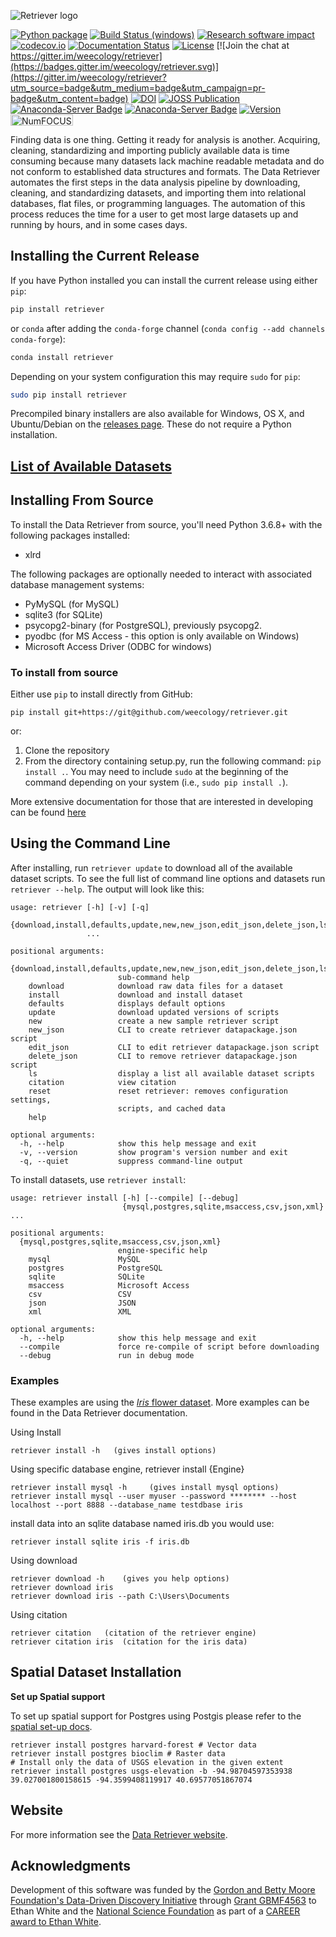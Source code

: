 ![Retriever logo](http://i.imgur.com/se7TtrK.png)


[![Python package](https://github.com/weecology/retriever/actions/workflows/python-package.yml/badge.svg)](https://github.com/weecology/retriever/actions/workflows/python-package.yml)
[![Build Status (windows)](https://ci.appveyor.com/api/projects/status/qetgo4jxa5769qtb/branch/main?svg=true)](https://ci.appveyor.com/project/ethanwhite/retriever/branch/main)
[![Research software impact](http://depsy.org/api/package/pypi/retriever/badge.svg)](http://depsy.org/package/python/retriever)
[![codecov.io](https://codecov.io/github/weecology/retriever/coverage.svg?branch=main)](https://codecov.io/github/weecology/retriever?branch=main)
[![Documentation Status](https://readthedocs.org/projects/retriever/badge/?version=latest)](http://retriever.readthedocs.io/en/latest/?badge=latest)
[![License](http://img.shields.io/badge/license-MIT-blue.svg)](https://raw.githubusercontent.com/weecology/retriever/main/LICENSE)
[![Join the chat at https://gitter.im/weecology/retriever](https://badges.gitter.im/weecology/retriever.svg)](https://gitter.im/weecology/retriever?utm_source=badge&utm_medium=badge&utm_campaign=pr-badge&utm_content=badge)
[![DOI](https://zenodo.org/badge/DOI/10.5281/zenodo.1038272.svg)](https://doi.org/10.5281/zenodo.1038272)
[![JOSS Publication](http://joss.theoj.org/papers/10.21105/joss.00451/status.svg)](https://doi.org/10.21105/joss.00451)
[![Anaconda-Server Badge](https://anaconda.org/conda-forge/retriever/badges/downloads.svg)](https://anaconda.org/conda-forge/retriever)
[![Anaconda-Server Badge](https://anaconda.org/conda-forge/retriever/badges/version.svg)](https://anaconda.org/conda-forge/retriever)
[![Version](https://img.shields.io/pypi/v/retriever.svg)](https://pypi.python.org/pypi/retriever)
<a href="https://numfocus.org/sponsored-projects">
<img alt="NumFOCUS"
   src="https://i0.wp.com/numfocus.org/wp-content/uploads/2019/06/AffiliatedProject.png" width="100" height="18">
</a>

Finding data is one thing. Getting it ready for analysis is another. Acquiring,
cleaning, standardizing and importing publicly available data is time consuming
because many datasets lack machine readable metadata and do not conform to
established data structures and formats. The Data Retriever automates the first
steps in the data analysis pipeline by downloading, cleaning, and standardizing
datasets, and importing them into relational databases, flat files, or
programming languages. The automation of this process reduces the time for a
user to get most large datasets up and running by hours, and in some cases days.

## Installing the Current Release

If you have Python installed you can install the current release using either `pip`:

```bash
pip install retriever
```

or `conda` after adding the `conda-forge` channel (`conda config --add channels conda-forge`):

```bash
conda install retriever
```

Depending on your system configuration this may require `sudo` for `pip`:

```bash
sudo pip install retriever
```

Precompiled binary installers are also available for Windows, OS X, and
Ubuntu/Debian on
the [releases page](https://github.com/weecology/retriever/releases). These do
not require a Python installation.

[List of Available Datasets](https://retriever.readthedocs.io/en/latest/datasets_list.html)
----------------------------

Installing From Source
----------------------

To install the Data Retriever from source, you'll need Python 3.6.8+ with the following packages installed:

* xlrd

The following packages are optionally needed to interact with associated
database management systems:

* PyMySQL (for MySQL)
* sqlite3 (for SQLite)
* psycopg2-binary (for PostgreSQL), previously psycopg2.
* pyodbc (for MS Access - this option is only available on Windows)
* Microsoft Access Driver (ODBC for windows)

### To install from source

Either use `pip` to install directly from GitHub:

```shell
pip install git+https://git@github.com/weecology/retriever.git
```

or:

1. Clone the repository
2. From the directory containing setup.py, run the following command: `pip
   install .`. You may need to include `sudo` at the beginning of the
   command depending on your system (i.e., `sudo pip install .`).

More extensive documentation for those that are interested in developing can be found [here](http://retriever.readthedocs.io/en/latest/?badge=latest)

Using the Command Line
----------------------
After installing, run `retriever update` to download all of the available dataset scripts.
To see the full list of command line options and datasets run `retriever --help`.
The output will look like this:

```shell
usage: retriever [-h] [-v] [-q]
                 {download,install,defaults,update,new,new_json,edit_json,delete_json,ls,citation,reset,help}
                 ...

positional arguments:
  {download,install,defaults,update,new,new_json,edit_json,delete_json,ls,citation,reset,help}
                        sub-command help
    download            download raw data files for a dataset
    install             download and install dataset
    defaults            displays default options
    update              download updated versions of scripts
    new                 create a new sample retriever script
    new_json            CLI to create retriever datapackage.json script
    edit_json           CLI to edit retriever datapackage.json script
    delete_json         CLI to remove retriever datapackage.json script
    ls                  display a list all available dataset scripts
    citation            view citation
    reset               reset retriever: removes configuration settings,
                        scripts, and cached data
    help

optional arguments:
  -h, --help            show this help message and exit
  -v, --version         show program's version number and exit
  -q, --quiet           suppress command-line output
```

To install datasets, use `retriever install`:

```shell
usage: retriever install [-h] [--compile] [--debug]
                         {mysql,postgres,sqlite,msaccess,csv,json,xml} ...

positional arguments:
  {mysql,postgres,sqlite,msaccess,csv,json,xml}
                        engine-specific help
    mysql               MySQL
    postgres            PostgreSQL
    sqlite              SQLite
    msaccess            Microsoft Access
    csv                 CSV
    json                JSON
    xml                 XML

optional arguments:
  -h, --help            show this help message and exit
  --compile             force re-compile of script before downloading
  --debug               run in debug mode
```


### Examples

These examples are using the [*Iris* flower dataset](https://en.wikipedia.org/wiki/Iris_flower_data_set).
More examples can be found in the Data Retriever documentation.


Using Install

```shell
retriever install -h   (gives install options)
```

Using specific database engine, retriever install {Engine}

```shell
retriever install mysql -h     (gives install mysql options)
retriever install mysql --user myuser --password ******** --host localhost --port 8888 --database_name testdbase iris
```
install data into an sqlite database named iris.db you would use:

```shell
retriever install sqlite iris -f iris.db
```

Using download

```shell
retriever download -h    (gives you help options)
retriever download iris
retriever download iris --path C:\Users\Documents
```

Using citation

```shell
retriever citation   (citation of the retriever engine)
retriever citation iris  (citation for the iris data)
```

Spatial Dataset Installation
----------------------------

**Set up Spatial support**

To set up spatial support for Postgres using Postgis please
refer to the [spatial set-up docs](https://retriever.readthedocs.io/en/latest/spatial_dbms.html).

```shell
retriever install postgres harvard-forest # Vector data
retriever install postgres bioclim # Raster data
# Install only the data of USGS elevation in the given extent
retriever install postgres usgs-elevation -b -94.98704597353938 39.027001800158615 -94.3599408119917 40.69577051867074

```

Website
-------

For more information see the
[Data Retriever website](http://www.data-retriever.org/).

Acknowledgments
---------------

Development of this software was funded by the [Gordon and Betty Moore
Foundation's Data-Driven Discovery
Initiative](https://www.moore.org/initiative-strategy-detail?initiativeId=data-driven-discovery) through
[Grant GBMF4563](http://www.moore.org/grants/list/GBMF4563) to Ethan White and
the [National Science Foundation](http://nsf.gov/) as part of a [CAREER award to
Ethan White](http://nsf.gov/awardsearch/showAward.do?AwardNumber=0953694).

